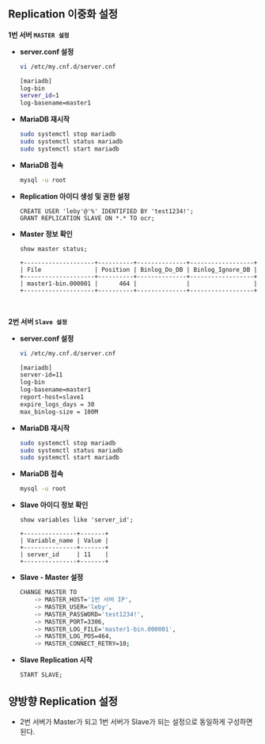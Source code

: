 ## Replication 이중화 설정

**1번 서버  `MASTER 설정 `**

- **server.conf 설정**

  ~~~bash
  vi /etc/my.cnf.d/server.cnf
  
  [mariadb]
  log-bin
  server_id=1
  log-basename=master1
  ~~~

- **MariaDB 재시작**

  ~~~bash
  sudo systemctl stop mariadb
  sudo systemctl status mariadb
  sudo systemctl start mariadb
  ~~~

- **MariaDB 접속**

  ~~~bash
  mysql -u root
  ~~~

- **Replication 아이디 생성 및 권한 설정**

  ~~~mysql
  CREATE USER 'leby'@'%' IDENTIFIED BY 'test1234!';
  GRANT REPLICATION SLAVE ON *.* TO ocr;
  ~~~

- **Master 정보 확인**

  ~~~mysql
  show master status;
  
  +--------------------+----------+--------------+------------------+
  | File               | Position | Binlog_Do_DB | Binlog_Ignore_DB |
  +--------------------+----------+--------------+------------------+
  | master1-bin.000001 |      464 |              |                  |
  +--------------------+----------+--------------+------------------+
  ~~~

<br/>

**2번 서버 `Slave 설정`**

- **server.conf 설정**

  ~~~bash
  vi /etc/my.cnf.d/server.cnf
  
  [mariadb]
  server-id=11
  log-bin
  log-basename=master1
  report-host=slave1
  expire_logs_days = 30
  max_binlog-size = 100M
  ~~~

- **MariaDB 재시작**

  ~~~bash
  sudo systemctl stop mariadb
  sudo systemctl status mariadb
  sudo systemctl start mariadb
  ~~~

- **MariaDB 접속**

  ~~~bash
  mysql -u root
  ~~~

- **Slave 아이디 정보 확인**

  ~~~mysql
  show variables like 'server_id';
  
  +---------------+-------+
  | Variable_name | Value |
  +---------------+-------+
  | server_id     | 11    |
  +---------------+-------+
  ~~~

- **Slave - Master 설정**

  ~~~bash
  CHANGE MASTER TO
      -> MASTER_HOST='1번 서버 IP',
      -> MASTER_USER='leby',
      -> MASTER_PASSWORD='test1234!',
      -> MASTER_PORT=3306,
      -> MASTER_LOG_FILE='master1-bin.000001',
      -> MASTER_LOG_POS=464,
      -> MASTER_CONNECT_RETRY=10;
  ~~~

- **Slave Replication 시작**

  ~~~mysql
  START SLAVE;
  ~~~



## 양방향 Replication 설정

- 2번 서버가 Master가 되고 1번 서버가 Slave가 되는 설정으로 동일하게 구성하면 된다.

